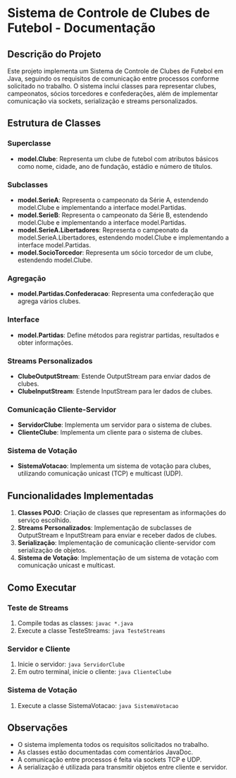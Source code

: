 # Sistema de Controle de Clubes de Futebol - Documentação

## Descrição do Projeto
Este projeto implementa um Sistema de Controle de Clubes de Futebol em Java, seguindo os requisitos de comunicação entre processos conforme solicitado no trabalho. O sistema inclui classes para representar clubes, campeonatos, sócios torcedores e confederações, além de implementar comunicação via sockets, serialização e streams personalizados.

## Estrutura de Classes

### Superclasse
- **model.Clube**: Representa um clube de futebol com atributos básicos como nome, cidade, ano de fundação, estádio e número de títulos.

### Subclasses
- **model.SerieA**: Representa o campeonato da Série A, estendendo model.Clube e implementando a interface model.Partidas.
- **model.SerieB**: Representa o campeonato da Série B, estendendo model.Clube e implementando a interface model.Partidas.
- **model.SerieA.Libertadores**: Representa o campeonato da model.SerieA.Libertadores, estendendo model.Clube e implementando a interface model.Partidas.
- **model.SocioTorcedor**: Representa um sócio torcedor de um clube, estendendo model.Clube.

### Agregação
- **model.Partidas.Confederacao**: Representa uma confederação que agrega vários clubes.

### Interface
- **model.Partidas**: Define métodos para registrar partidas, resultados e obter informações.

### Streams Personalizados
- **ClubeOutputStream**: Estende OutputStream para enviar dados de clubes.
- **ClubeInputStream**: Estende InputStream para ler dados de clubes.

### Comunicação Cliente-Servidor
- **ServidorClube**: Implementa um servidor para o sistema de clubes.
- **ClienteClube**: Implementa um cliente para o sistema de clubes.

### Sistema de Votação
- **SistemaVotacao**: Implementa um sistema de votação para clubes, utilizando comunicação unicast (TCP) e multicast (UDP).

## Funcionalidades Implementadas

1. **Classes POJO**: Criação de classes que representam as informações do serviço escolhido.
2. **Streams Personalizados**: Implementação de subclasses de OutputStream e InputStream para enviar e receber dados de clubes.
3. **Serialização**: Implementação de comunicação cliente-servidor com serialização de objetos.
4. **Sistema de Votação**: Implementação de um sistema de votação com comunicação unicast e multicast.

## Como Executar

### Teste de Streams
1. Compile todas as classes: `javac *.java`
2. Execute a classe TesteStreams: `java TesteStreams`

### Servidor e Cliente
1. Inicie o servidor: `java ServidorClube`
2. Em outro terminal, inicie o cliente: `java ClienteClube`

### Sistema de Votação
1. Execute a classe SistemaVotacao: `java SistemaVotacao`

## Observações
- O sistema implementa todos os requisitos solicitados no trabalho.
- As classes estão documentadas com comentários JavaDoc.
- A comunicação entre processos é feita via sockets TCP e UDP.
- A serialização é utilizada para transmitir objetos entre cliente e servidor.
